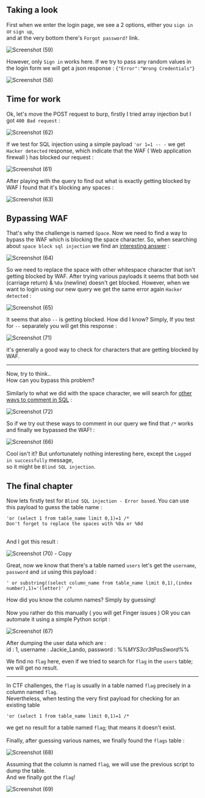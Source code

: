 ## Taking a look
First when we enter the login page, we see a 2 options, either you `sign in` or `sign up`,
<br>
and at the very bottom there's ``Forgot password?`` link. 

![Screenshot (59)](https://github.com/YonkoSultan/CyberNights-5/assets/107263975/8bca6bf9-1c52-40e4-832e-e3f96bba909a)

However, only `Sign in` works here. If we try to pass any random values in the login form we will get a json response : `{"Error":"Wrong Credentials"}`

![Screenshot (58)](https://github.com/YonkoSultan/CyberNights-5/assets/107263975/4d57eb68-0026-47e9-9f4a-3e52eb650610)

## Time for work
Ok, let's move the POST request to burp, firstly I tried array injection but I got `400 Bad request` :

![Screenshot (62)](https://github.com/YonkoSultan/CyberNights-5/assets/107263975/e8db0192-9588-4f89-8206-2214056ab1fa)

If we test for SQL injection using a simple payload `'or 1=1 -- -` we get `Hacker detected` response, which indicate that the WAF ( Web application firewall ) has blocked our request :

![Screenshot (61)](https://github.com/YonkoSultan/CyberNights-5/assets/107263975/c67cad68-eaa2-47c4-8224-4f462a19a035)

After playing with the query to find out what is exactly getting blocked by WAF I found that it's blocking any spaces :

![Screenshot (63)](https://github.com/YonkoSultan/CyberNights-5/assets/107263975/57e31fe8-5f0b-4340-b5e5-d8cb20c1afcc)

## Bypassing WAF
That's why the challenge is named `Space`. Now we need to find a way to bypass the WAF which is blocking the space character.
So, when searching about `space block sql injection` we find an [interesting answer](https://security.stackexchange.com/a/127658) :

![Screenshot (64)](https://github.com/YonkoSultan/CyberNights-5/assets/107263975/4db04450-6b7b-49ea-9878-7bed8012c5a9)

So we need to replace the space with other whitespace character that isn't getting blocked by WAF. After trying various payloads it seems that both `%0d` (carriage return) & `%0a` (newline) doesn't get blocked. However, when we want to login using our new query we get the same error again `Hacker detected` :

![Screenshot (65)](https://github.com/YonkoSultan/CyberNights-5/assets/107263975/23664a12-1ce9-408e-959a-06c7ab30c5e7)

It seems that also `--` is getting blocked. How did I know? Simply, If you test for `--` separately you will get this response : 

![Screenshot (71)](https://github.com/YonkoSultan/CyberNights-5/assets/107263975/82e68c5e-43bc-438c-a9e6-7362d687d9a1)

it's generally a good way to check for characters that are getting blocked by WAF.

--------
Now, try to think..
<br>
How can you bypass this problem?
<br>
<br>
Similarly to what we did with the space character, we will search for [other ways to comment in SQL](https://portswigger.net/web-security/sql-injection/cheat-sheet) :

![Screenshot (72)](https://github.com/YonkoSultan/CyberNights-5/assets/107263975/f2f11291-f4c0-4f01-a8cc-539c20193607)

So if we try out these ways to comment in our query we find that `/*` works and finally we bypassed the WAF! : 

![Screenshot (66)](https://github.com/YonkoSultan/CyberNights-5/assets/107263975/457dca36-0e4a-44a2-a091-6fd905c15378)

Cool isn't it? But unfortunately nothing interesting here, except the `Logged in successfully` message,
<br>
so it might be `Blind SQL injection`.

## The final chapter

Now lets firstly test for `Blind SQL injection - Error based`. You can use this payload to guess the table name :

    'or (select 1 from table_name limit 0,1)=1 /*
    Don't forget to replace the spaces with %0a or %0d
<br>
And I got this result :
<br>

![Screenshot (70) - Copy](https://github.com/YonkoSultan/CyberNights-5/assets/107263975/2ce36328-c422-4496-9a3d-c375c2929ef7)

Great, now we know that there's a table named `users` let's get the `username`, `password` and `id` using this payload : 
    
    ' or substring((select column_name from table_name limit 0,1),(index number),1)='(letter)' /*

How did you know the column names? Simply by guessing!
<br>
<br>
Now you rather do this manually ( you will get Finger issues ) OR you can automate it using a simple Python script :

![Screenshot (67)](https://github.com/YonkoSultan/CyberNights-5/assets/107263975/615ff90e-8d27-4490-8f48-2676fce6db87)

After dumping the user data which are :
<br>
id : 1, username : Jackie_Lando, password : %_%MYS3cr3tPasSword%_%

We find no `flag` here, even if we tried to search for `flag` in the `users` table; we will get no result.

---

In CTF challenges, the `flag` is usually in a table named `flag` precisely in a column named `flag`.
<br>
Nevertheless, when testing the very first payload for checking for an existing table 

    'or (select 1 from table_name limit 0,1)=1 /*

we get no result for a table named `flag`; that means it doesn't exist. 
<br>
<br>
Finally, after guessing various names, we finally found the `flags` table :

![Screenshot (68)](https://github.com/YonkoSultan/CyberNights-5/assets/107263975/2f4b589d-fbc8-402e-ad9e-af73815add19)

Assuming that the column is named `flag`, we will use the previous script to dump the table. 
<br>
And we finally got the `flag`!

![Screenshot (69)](https://github.com/YonkoSultan/CyberNights-5/assets/107263975/68f4a5ac-f925-47a9-8443-6ec824c7fc6d)


